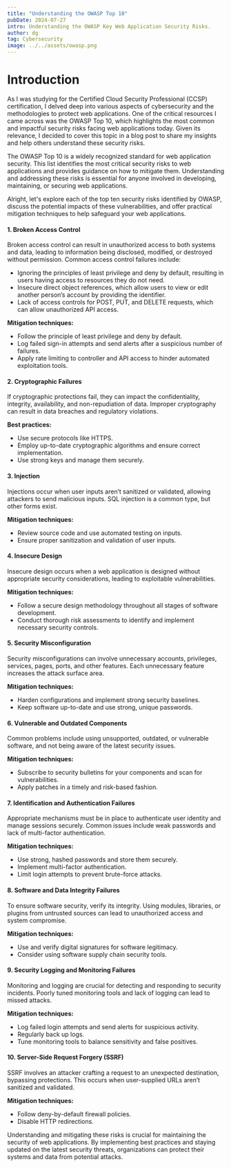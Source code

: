 ```yaml
---
title: "Understanding the OWASP Top 10"
pubDate: 2024-07-27
intro: Understanding the OWASP Key Web Application Security Risks.
author: dg
tag: Cybersecurity
image: ../../assets/owasp.png
---
```


# Introduction

As I was studying for the Certified Cloud Security Professional (CCSP) certification, I delved deep into various aspects of cybersecurity and the methodologies to protect web applications. One of the critical resources I came across was the OWASP Top 10, which highlights the most common and impactful security risks facing web applications today. Given its relevance, I decided to cover this topic in a blog post to share my insights and help others understand these security risks.

The OWASP Top 10 is a widely recognized standard for web application security. This list identifies the most critical security risks to web applications and provides guidance on how to mitigate them. Understanding and addressing these risks is essential for anyone involved in developing, maintaining, or securing web applications.

Alright, let's explore each of the top ten security risks identified by OWASP, discuss the potential impacts of these vulnerabilities, and offer practical mitigation techniques to help safeguard your web applications.

#### 1. Broken Access Control

Broken access control can result in unauthorized access to both systems and data, leading to information being disclosed, modified, or destroyed without permission. Common access control failures include:

- Ignoring the principles of least privilege and deny by default, resulting in users having access to resources they do not need.
- Insecure direct object references, which allow users to view or edit another person’s account by providing the identifier.
- Lack of access controls for POST, PUT, and DELETE requests, which can allow unauthorized API access.

**Mitigation techniques:**

- Follow the principle of least privilege and deny by default.
- Log failed sign-in attempts and send alerts after a suspicious number of failures.
- Apply rate limiting to controller and API access to hinder automated exploitation tools.

#### 2. Cryptographic Failures

If cryptographic protections fail, they can impact the confidentiality, integrity, availability, and non-repudiation of data. Improper cryptography can result in data breaches and regulatory violations.

**Best practices:**

- Use secure protocols like HTTPS.
- Employ up-to-date cryptographic algorithms and ensure correct implementation.
- Use strong keys and manage them securely.

#### 3. Injection

Injections occur when user inputs aren’t sanitized or validated, allowing attackers to send malicious inputs. SQL injection is a common type, but other forms exist.

**Mitigation techniques:**

- Review source code and use automated testing on inputs.
- Ensure proper sanitization and validation of user inputs.

#### 4. Insecure Design

Insecure design occurs when a web application is designed without appropriate security considerations, leading to exploitable vulnerabilities.

**Mitigation techniques:**

- Follow a secure design methodology throughout all stages of software development.
- Conduct thorough risk assessments to identify and implement necessary security controls.

#### 5. Security Misconfiguration

Security misconfigurations can involve unnecessary accounts, privileges, services, pages, ports, and other features. Each unnecessary feature increases the attack surface area.

**Mitigation techniques:**

- Harden configurations and implement strong security baselines.
- Keep software up-to-date and use strong, unique passwords.

#### 6. Vulnerable and Outdated Components

Common problems include using unsupported, outdated, or vulnerable software, and not being aware of the latest security issues.

**Mitigation techniques:**

- Subscribe to security bulletins for your components and scan for vulnerabilities.
- Apply patches in a timely and risk-based fashion.

#### 7. Identification and Authentication Failures

Appropriate mechanisms must be in place to authenticate user identity and manage sessions securely. Common issues include weak passwords and lack of multi-factor authentication.

**Mitigation techniques:**

- Use strong, hashed passwords and store them securely.
- Implement multi-factor authentication.
- Limit login attempts to prevent brute-force attacks.

#### 8. Software and Data Integrity Failures

To ensure software security, verify its integrity. Using modules, libraries, or plugins from untrusted sources can lead to unauthorized access and system compromise.

**Mitigation techniques:**

- Use and verify digital signatures for software legitimacy.
- Consider using software supply chain security tools.

#### 9. Security Logging and Monitoring Failures

Monitoring and logging are crucial for detecting and responding to security incidents. Poorly tuned monitoring tools and lack of logging can lead to missed attacks.

**Mitigation techniques:**

- Log failed login attempts and send alerts for suspicious activity.
- Regularly back up logs.
- Tune monitoring tools to balance sensitivity and false positives.

#### 10. Server-Side Request Forgery (SSRF)

SSRF involves an attacker crafting a request to an unexpected destination, bypassing protections. This occurs when user-supplied URLs aren’t sanitized and validated.

**Mitigation techniques:**

- Follow deny-by-default firewall policies.
- Disable HTTP redirections.

Understanding and mitigating these risks is crucial for maintaining the security of web applications. By implementing best practices and staying updated on the latest security threats, organizations can protect their systems and data from potential attacks.
